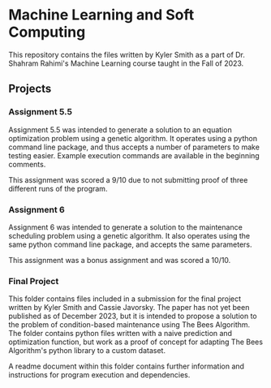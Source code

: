# Machine Learning and Soft Computing

This repository contains the files written by Kyler Smith as a part of Dr. Shahram Rahimi's Machine Learning course taught in the Fall of 2023.

## Projects

### Assignment 5.5

Assignment 5.5 was intended to generate a solution to an equation optimization problem using a genetic algorithm. It operates using a python command line package, and thus accepts a number of parameters to make testing easier. Example execution commands are available in the beginning comments.

This assignment was scored a 9/10 due to not submitting proof of three different runs of the program.

### Assignment 6

Assignment 6 was intended to generate a solution to the maintenance scheduling problem using a genetic algorithm. It also operates using the same python command line package, and accepts the same parameters.

This assignment was a bonus assignment and was scored a 10/10.

### Final Project

This folder contains files included in a submission for the final project written by Kyler Smith and Cassie Javorsky. The paper has not yet been published as of December 2023, but it is intended to propose a solution to the problem of condition-based maintenance using The Bees Algorithm. The folder contains python files written with a naive prediction and optimization function, but work as a proof of concept for adapting The Bees Algorithm's python library to a custom dataset.

A readme document within this folder contains further information and instructions for program execution and dependencies.

